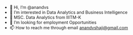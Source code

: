 - 👋 Hi, I’m @anandvs
- 👀 I’m interested in Data Analytics and Business Intelligence
- 🌱 MSC. Data Analytics from IIITM-K
- 💞️ I’m looking for employment Opportunities
- 📫 How to reach me through email anandvshaji@gmail.com

<!---
anandvazhapalliparambilshaji/anandvazhapalliparambilshaji is a ✨ special ✨ repository because its `README.md` (this file) appears on your GitHub profile.
You can click the Preview link to take a look at your changes.
--->
